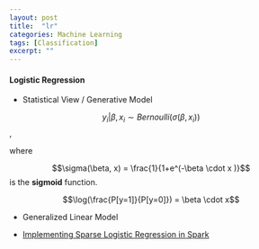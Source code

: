```yaml
---
layout: post
title:  "lr"
categories: Machine Learning
tags: [Classification]
excerpt: ""
---
```


#### Logistic Regression
- Statistical View / Generative Model 

$$y_i | \beta, x_i \sim Bernoulli(\sigma(\beta, x_i))$$, 

where 

$$\sigma(\beta, x) = \frac{1}{1+e^(-\beta \cdot x )}$$ is the **sigmoid** function.

$$\log(\frac{P[y=1]}{P[y=0]}) = \beta \cdot x$$

- Generalized Linear Model

- [Implementing Sparse Logistic Regression in Spark](https://databricks.com/session/lessons-learned-implementing-sparse-logistic-regression-algorithm-apache-spark)
